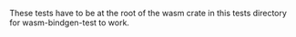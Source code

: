 These tests have to be at the root of the wasm crate in this tests directory for wasm-bindgen-test to work.
